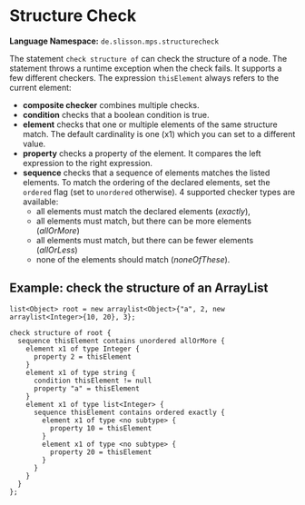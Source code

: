 # Structure Check

**Language Namespace:** `de.slisson.mps.structurecheck`

The statement `check structure of` can check the structure of a node. The statement throws a runtime exception when the check fails.
It supports a few different checkers. The expression `thisElement` always refers to the current element:

- **composite checker** combines multiple checks.
- **condition** checks that a boolean condition is true.
- **element** checks that one or multiple elements of the same structure match. The default cardinality is one (x1) 
 which you can set to a different value.
- **property** checks a property of the element. It compares the left expression to the right expression.
- **sequence** checks that a sequence of elements matches the listed elements.
  To match the ordering of the declared elements, set the `ordered` flag (set to `unordered` otherwise).
  4 supported checker types are available:
    - all elements must match the declared elements (*exactly*),
    - all elements must match, but there can be more elements (*allOrMore*)
    - all elements must match, but there can be fewer elements (*allOrLess*)
    - none of the elements should match (*noneOfThese*).
  
## Example: check the structure of an ArrayList

```
list<Object> root = new arraylist<Object>{"a", 2, new arraylist<Integer>{10, 20}, 3}; 
 
check structure of root { 
  sequence thisElement contains unordered allOrMore { 
    element x1 of type Integer { 
      property 2 = thisElement 
    } 
    element x1 of type string { 
      condition thisElement != null   
      property "a" = thisElement 
    } 
    element x1 of type list<Integer> { 
      sequence thisElement contains ordered exactly { 
        element x1 of type <no subtype> { 
          property 10 = thisElement 
        } 
        element x1 of type <no subtype> { 
          property 20 = thisElement 
        } 
      } 
    } 
  } 
};
```

